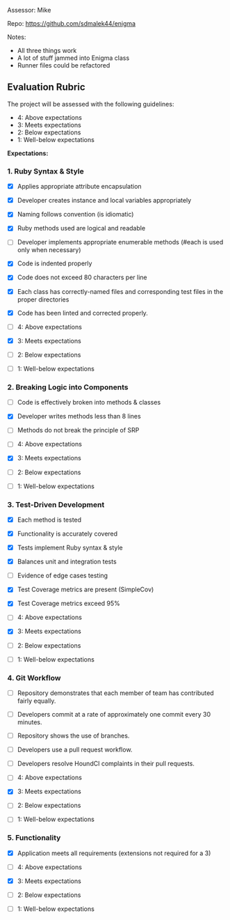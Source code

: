 Assessor: Mike

Repo: https://github.com/sdmalek44/enigma

Notes:
* All three things work
* A lot of stuff jammed into Enigma class
* Runner files could be refactored


## Evaluation Rubric

The project will be assessed with the following guidelines:

* 4: Above expectations
* 3: Meets expectations
* 2: Below expectations
* 1: Well-below expectations

**Expectations:**

### 1. Ruby Syntax & Style

- [x] Applies appropriate attribute encapsulation  
- [x] Developer creates instance and local variables appropriately
- [x] Naming follows convention (is idiomatic)
- [x] Ruby methods used are logical and readable  
- [ ] Developer implements appropriate enumerable methods (#each is used only when necessary)
- [x] Code is indented properly
- [x] Code does not exceed 80 characters per line
- [x] Each class has correctly-named files and corresponding test files in the proper directories
- [x] Code has been linted and corrected properly.

- [ ] 4: Above expectations
- [x] 3: Meets expectations
- [ ] 2: Below expectations
- [ ] 1: Well-below expectations

### 2. Breaking Logic into Components

- [ ] Code is effectively broken into methods & classes
- [x] Developer writes methods less than 8 lines
- [ ] Methods do not break the principle of SRP

- [ ] 4: Above expectations
- [x] 3: Meets expectations
- [ ] 2: Below expectations
- [ ] 1: Well-below expectations

### 3. Test-Driven Development

- [x] Each method is tested  
- [x] Functionality is accurately covered
- [x] Tests implement Ruby syntax & style   
- [x] Balances unit and integration tests
- [ ] Evidence of edge cases testing
- [x] Test Coverage metrics are present (SimpleCov)
- [x] Test Coverage metrics exceed 95%

- [ ] 4: Above expectations
- [x] 3: Meets expectations
- [ ] 2: Below expectations
- [ ] 1: Well-below expectations

### 4. Git Workflow

- [ ] Repository demonstrates that each member of team has contributed fairly equally.
- [ ] Developers commit at a rate of approximately one commit every 30 minutes.
- [ ] Repository shows the use of branches.
- [ ] Developers use a pull request workflow.
- [ ] Developers resolve HoundCI complaints in their pull requests.

- [ ] 4: Above expectations
- [x] 3: Meets expectations
- [ ] 2: Below expectations
- [ ] 1: Well-below expectations

### 5. Functionality

- [x] Application meets all requirements (extensions not required for a 3)

- [ ] 4: Above expectations
- [x] 3: Meets expectations
- [ ] 2: Below expectations
- [ ] 1: Well-below expectations
